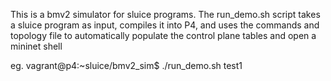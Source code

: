 This is a bmv2 simulator for sluice programs. The run_demo.sh script takes a sluice program as input, compiles it into P4, and uses the commands and topology file to automatically populate the control plane tables and open a mininet shell

eg. vagrant@p4:~sluice/bmv2_sim$  ./run_demo.sh test1  
